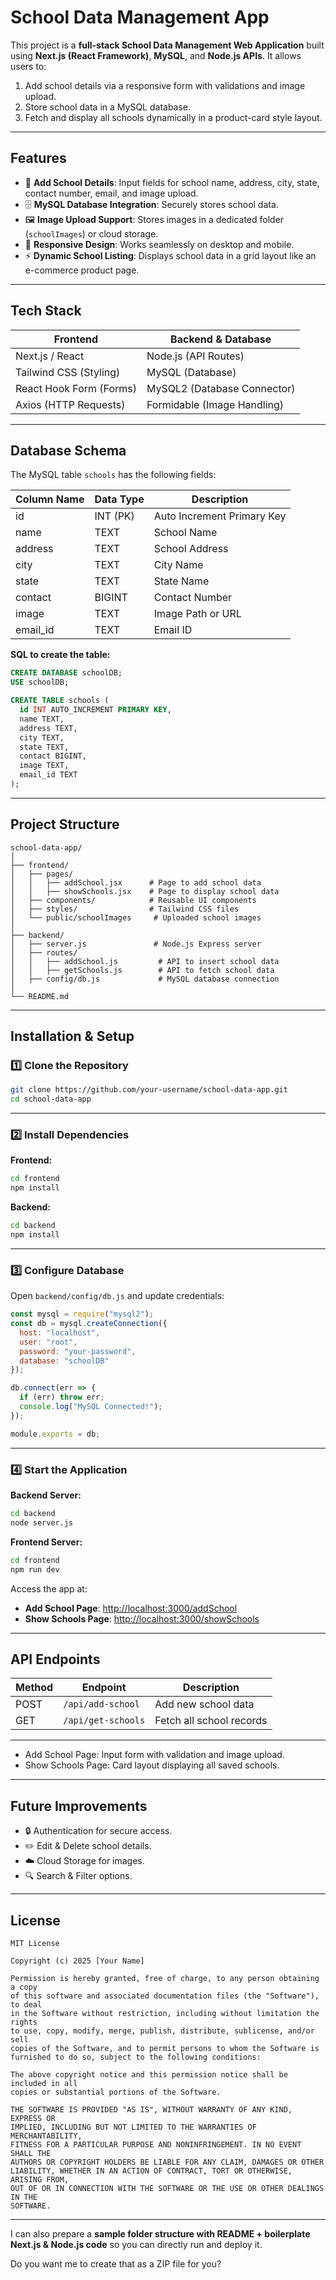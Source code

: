 # **School Data Management App**

This project is a **full-stack School Data Management Web Application** built using **Next.js (React Framework)**, **MySQL**, and **Node.js APIs**.
It allows users to:

1. Add school details via a responsive form with validations and image upload.
2. Store school data in a MySQL database.
3. Fetch and display all schools dynamically in a product-card style layout.

---

## **Features**

* 🏫 **Add School Details**: Input fields for school name, address, city, state, contact number, email, and image upload.
* 🗄️ **MySQL Database Integration**: Securely stores school data.
* 🖼️ **Image Upload Support**: Stores images in a dedicated folder (`schoolImages`) or cloud storage.
* 📱 **Responsive Design**: Works seamlessly on desktop and mobile.
* ⚡ **Dynamic School Listing**: Displays school data in a grid layout like an e-commerce product page.

---

## **Tech Stack**

| Frontend                | Backend & Database          |
| ----------------------- | --------------------------- |
| Next.js / React         | Node.js (API Routes)        |
| Tailwind CSS (Styling)  | MySQL (Database)            |
| React Hook Form (Forms) | MySQL2 (Database Connector) |
| Axios (HTTP Requests)   | Formidable (Image Handling) |

---

## **Database Schema**

The MySQL table `schools` has the following fields:

| Column Name | Data Type | Description                |
| ----------- | --------- | -------------------------- |
| id          | INT (PK)  | Auto Increment Primary Key |
| name        | TEXT      | School Name                |
| address     | TEXT      | School Address             |
| city        | TEXT      | City Name                  |
| state       | TEXT      | State Name                 |
| contact     | BIGINT    | Contact Number             |
| image       | TEXT      | Image Path or URL          |
| email\_id   | TEXT      | Email ID                   |

**SQL to create the table:**

```sql
CREATE DATABASE schoolDB;
USE schoolDB;

CREATE TABLE schools (
  id INT AUTO_INCREMENT PRIMARY KEY,
  name TEXT,
  address TEXT,
  city TEXT,
  state TEXT,
  contact BIGINT,
  image TEXT,
  email_id TEXT
);
```

---

## **Project Structure**

```
school-data-app/
│
├── frontend/               
│   ├── pages/
│   │   ├── addSchool.jsx      # Page to add school data
│   │   ├── showSchools.jsx    # Page to display school data
│   ├── components/            # Reusable UI components
│   ├── styles/                # Tailwind CSS files
│   └── public/schoolImages     # Uploaded school images
│
├── backend/
│   ├── server.js               # Node.js Express server
│   ├── routes/
│   │   ├── addSchool.js         # API to insert school data
│   │   ├── getSchools.js        # API to fetch school data
│   ├── config/db.js             # MySQL database connection
│
└── README.md
```

---

## **Installation & Setup**

### 1️⃣ Clone the Repository

```bash
git clone https://github.com/your-username/school-data-app.git
cd school-data-app
```

---

### 2️⃣ Install Dependencies

**Frontend:**

```bash
cd frontend
npm install
```

**Backend:**

```bash
cd backend
npm install
```

---

### 3️⃣ Configure Database

Open `backend/config/db.js` and update credentials:

```js
const mysql = require("mysql2");
const db = mysql.createConnection({
  host: "localhost",
  user: "root",
  password: "your-password",
  database: "schoolDB"
});

db.connect(err => {
  if (err) throw err;
  console.log("MySQL Connected!");
});

module.exports = db;
```

---

### 4️⃣ Start the Application

**Backend Server:**

```bash
cd backend
node server.js
```

**Frontend Server:**

```bash
cd frontend
npm run dev
```

Access the app at:

* **Add School Page**: [http://localhost:3000/addSchool](http://localhost:3000/addSchool)
* **Show Schools Page**: [http://localhost:3000/showSchools](http://localhost:3000/showSchools)

---

## **API Endpoints**

| Method | Endpoint           | Description              |
| ------ | ------------------ | ------------------------ |
| POST   | `/api/add-school`  | Add new school data      |
| GET    | `/api/get-schools` | Fetch all school records |

---

* Add School Page: Input form with validation and image upload.
* Show Schools Page: Card layout displaying all saved schools.

---

## **Future Improvements**

* 🔒 Authentication for secure access.
* ✏️ Edit & Delete school details.
* ☁️ Cloud Storage for images.
* 🔍 Search & Filter options.

---

## **License**

```
MIT License  

Copyright (c) 2025 [Your Name]  

Permission is hereby granted, free of charge, to any person obtaining a copy
of this software and associated documentation files (the "Software"), to deal
in the Software without restriction, including without limitation the rights
to use, copy, modify, merge, publish, distribute, sublicense, and/or sell
copies of the Software, and to permit persons to whom the Software is
furnished to do so, subject to the following conditions:  

The above copyright notice and this permission notice shall be included in all
copies or substantial portions of the Software.  

THE SOFTWARE IS PROVIDED "AS IS", WITHOUT WARRANTY OF ANY KIND, EXPRESS OR
IMPLIED, INCLUDING BUT NOT LIMITED TO THE WARRANTIES OF MERCHANTABILITY,
FITNESS FOR A PARTICULAR PURPOSE AND NONINFRINGEMENT. IN NO EVENT SHALL THE
AUTHORS OR COPYRIGHT HOLDERS BE LIABLE FOR ANY CLAIM, DAMAGES OR OTHER
LIABILITY, WHETHER IN AN ACTION OF CONTRACT, TORT OR OTHERWISE, ARISING FROM,
OUT OF OR IN CONNECTION WITH THE SOFTWARE OR THE USE OR OTHER DEALINGS IN THE
SOFTWARE.
```

---

I can also prepare a **sample folder structure with README + boilerplate Next.js & Node.js code** so you can directly run and deploy it.

Do you want me to create that as a ZIP file for you?
